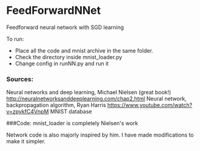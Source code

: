 # FeedForwardNNet
Feedforward neural network with SGD learning

To run:
- Place all the code and mnist archive in the same folder.
- Check the directory inside mnist_loader.py
- Change config in runNN.py and run it

### Sources:
Neural networks and deep learning, Michael Nielsen (great book!)
http://neuralnetworksanddeeplearning.com/chap2.html
Neural network, backpropagation algorithm, Ryan Harris
https://www.youtube.com/watch?v=zpykfC4VnpM
MNIST database
 
###Code:
mnist_loader is completely Nielsen's work

Network code is also majorly inspired by him. I have made modifications to make it simpler.

